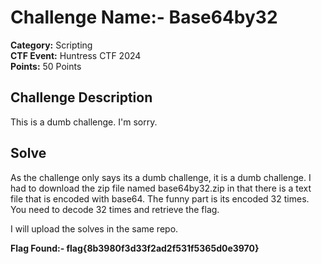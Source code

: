 # Challenge Name:- Base64by32

**Category:** Scripting    
**CTF Event:** Huntress CTF 2024    
**Points:** 50 Points


## Challenge Description
This is a dumb challenge. I'm sorry.


## Solve 
As the challenge only says its a dumb challenge, it is a dumb challenge. I had to download the zip file named base64by32.zip in that there is a text file that is encoded with base64. The funny part is its encoded 32 times. You need to decode 32 times and retrieve the flag. 

I will upload the solves in the same repo. 


**Flag Found:- flag{8b3980f3d33f2ad2f531f5365d0e3970}**





